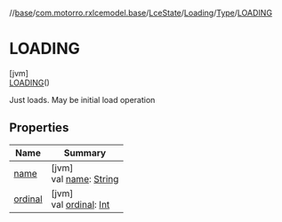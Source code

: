 //[base](../../../../../../index.md)/[com.motorro.rxlcemodel.base](../../../../index.md)/[LceState](../../../index.md)/[Loading](../../index.md)/[Type](../index.md)/[LOADING](index.md)

# LOADING

[jvm]\
[LOADING](index.md)()

Just loads. May be initial load operation

## Properties

| Name | Summary |
|---|---|
| [name](../../../../-log-level/-i-n-f-o/index.md#-372974862%2FProperties%2F-553753920) | [jvm]<br>val [name](../../../../-log-level/-i-n-f-o/index.md#-372974862%2FProperties%2F-553753920): [String](https://kotlinlang.org/api/latest/jvm/stdlib/kotlin/-string/index.html) |
| [ordinal](../../../../-log-level/-i-n-f-o/index.md#-739389684%2FProperties%2F-553753920) | [jvm]<br>val [ordinal](../../../../-log-level/-i-n-f-o/index.md#-739389684%2FProperties%2F-553753920): [Int](https://kotlinlang.org/api/latest/jvm/stdlib/kotlin/-int/index.html) |
